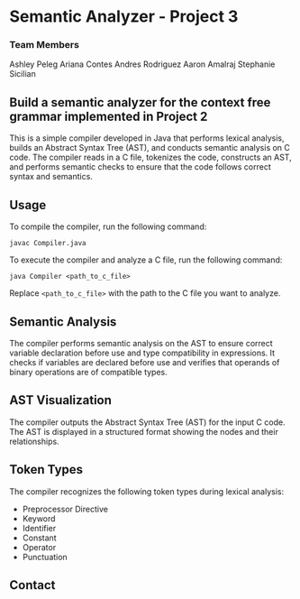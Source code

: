 # Semantic Analyzer - Project 3

### Team Members
Ashley Peleg
Ariana Contes 
Andres Rodriguez 
Aaron Amalraj
Stephanie Sicilian


## Build a semantic analyzer for the context free grammar implemented in Project 2

This is a simple compiler developed in Java that performs lexical analysis, builds an Abstract Syntax Tree (AST), and conducts semantic analysis on C code. The compiler reads in a C file, tokenizes the code, constructs an AST, and performs semantic checks to ensure that the code follows correct syntax and semantics.

## Usage

To compile the compiler, run the following command:

```
javac Compiler.java
```

To execute the compiler and analyze a C file, run the following command:

```
java Compiler <path_to_c_file>
```

Replace `<path_to_c_file>` with the path to the C file you want to analyze.

## Semantic Analysis

The compiler performs semantic analysis on the AST to ensure correct variable declaration before use and type compatibility in expressions. It checks if variables are declared before use and verifies that operands of binary operations are of compatible types.

## AST Visualization

The compiler outputs the Abstract Syntax Tree (AST) for the input C code. The AST is displayed in a structured format showing the nodes and their relationships.

## Token Types

The compiler recognizes the following token types during lexical analysis:

- Preprocessor Directive
- Keyword
- Identifier
- Constant
- Operator
- Punctuation

## Contact
